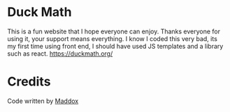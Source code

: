 # Duck Math
This is a fun website that I hope everyone can enjoy. Thanks everyone for using it, your support means everything. I know I coded this very bad, its my first time using front end, I should have used JS templates and a library such as react.
https://duckmath.org/
# Credits
Code written by [Maddox](https://github.com/maddox05)
